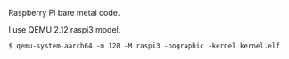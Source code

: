 
Raspberry Pi bare metal code.

I use QEMU 2.12 raspi3 model.

```
$ qemu-system-aarch64 -m 128 -M raspi3 -nographic -kernel kernel.elf
```
